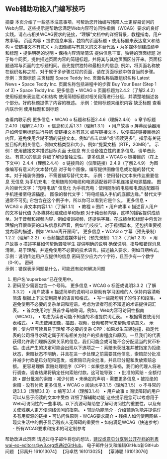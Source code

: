 ## Web辅助功能入门编写技巧
摘要
本页介绍了一些基本注意事项，可帮助您开始编写残障人士更容易访问的Web内容。这些提示是帮助您满足Web内容可访问性指南（WCAG）要求的良好实践。请点击相关WCAG要求的链接，“理解”文档中的详细背景，教程指南，用户故事等。
页面内容
•	提供信息丰富，独特的页面标题
•	使用标题来表达意义和结构
•	使链接文本有意义
•	为图像编写有意义的文本替代品
•	为多媒体创建成绩单和标题
•	提供明确的说明
•	保持内容清晰简洁
提供信息丰富，独特的页面标题
对于每个网页，提供描述页面内容的简短标题，并将其与其他页面区分开来。页面标题通常与页面的主标题相同。首先提供独特和最相关的信息; 例如，将页面名称放在组织名称之前。对于属于多步骤过程的页面，请在页面标题中包含当前步骤。
示例：页面标题
 主页标题
Space Teddy Inc.
 页面名称后跟组织名称
Latest News • Space Teddy Inc.
 页面名称包括进程中的步骤
Buy Your Bear (Step 1 of 3) • Space Teddy Inc.
更多信息
•	WCAG
o	页面标题为2.4.2（了解2.4.2）
使用标题来表达意义和结构
使用简短标题对相关段落进行分组，并清楚地描述各个部分。好的标题提供了内容的概述。
示例：使用标题来组织内容
 缺乏标题
查看内联示例
 使用标题和副标题

查看内联示例
更多信息
•	WCAG
o	标题和标签2.4.6（理解2.4.6）
o	章节标题2.4.10（理解2.4.10）
o	信息和关系1.3.1（理解1.3.1）
•	用户故事
o	屏幕阅读器用户如何使用标题进行导航
使链接文本有意义
编写链接文本，以便描述链接目标的内容。避免使用含糊不清的链接文本，例如“点击此处”或“阅读更多”。指示有关链接目标的相关信息，例如文档类型和大小，例如“提案文档（RTF，20MB）”。
示例：使用链接文本描述目标页面
 无信息
有关设备独立性的更多信息，请单击此处。
 有意义的信息
详细了解设备独立性。
更多信息
•	WCAG
o	链接目的（在上下文中）2.4.4（理解2.4.4）
o	链接目的（仅限链接）2.4.9（了解2.4.9）
为图像编写有意义的文本替代品
对于每个图像，编写提供图像信息或功能的替代文本。对于纯装饰图像，不需要编写替代文本。
示例：使用替代文本来传达重要信息
 无信息
为手机充电：使用随附的电缆和电源适配器将手机连接至电源插座。
图片的替代文字：“充电电话”
 信息化
为手机充电：使用随附的电缆和电源适配器将手机连接至电源插座。
图像的替代文字：“将电缆插入手机的底部边缘。”
替代文字通常不可见; 它包含在这个例子中，所以你可以看到它是什么。
更多信息
•	WCAG
o	非文本内容1.1.1（了解1.1.1）
•	教程
o	图片
•	用户故事
o	描述盲人用户的文本替代值
为多媒体创建成绩单和标题
对于纯音频内容，这样的播客提供成绩单。对于音频和视频内容，例如培训视频，还提供字幕。在成绩单和标题中包含对理解内容很重要的口头信息和声音，例如“门吱吱”。对于视频脚本，还包括重要视觉内容的描述，例如“Athan离开房间”。
更多信息
•	WCAG
o	字幕（预先录制）1.2.2（理解1.2.2）
o	音频描述或媒体替代（预先录制）1.2.3（了解1.2.3）
•	用户故事
o	描述字幕如何帮助聋哑学生
提供明确的说明
确保说明，指导和错误消息清晰，易于理解，并避免使用不必要的技术语言。描述输入要求，例如日期格式。
示例：说明传达用户应提供的信息
密码至少应为六个字符，且至少有一个数字（0-9）。
密码  
示例：错误表示问题是什么，可能还有如何解决问题
1.	 用户名'superbear'已在使用中。
2.	 密码至少需要包含一个号码。
更多信息
•	WCAG
o	标签或说明3.3.2（了解3.3.2）
•	用户故事
o	描述简单的说明可以帮助有学习困难的人
保持内容清晰简洁
根据上下文使用简单的语言和格式。
•	写一些简短明了的句子和段落。
•	避免使用不必要的复杂单词和短语。考虑为读者可能不知道的术语提供词汇表。
•	首次使用时扩展首字母缩略词。例如，Web内容可访问性指南（WCAG）。
•	考虑为读者可能不知道的术语提供词汇表。
•	根据需要使用列表格式。
•	考虑使用图像，插图，视频，音频和符号来帮助澄清意义。
示例：使内容可读且易于理解
 不必要的复杂
CPP：如果发生车辆碰撞，指定代表的公司将寻求确定属于所有相关方财产的损害程度和原因。一旦我们的代表获得允许我们理解因果关系的信息，我们可能会或可能不会分配适当的货币补偿。由此产生的决定可能会出现以下选项之一：索赔未获批准并被指定为拒绝状态，索赔状态不明确，并且在进一步处理之前需要其他信息，索赔部分批准并减少付款是已分配和签发，或索赔已完全批准，并且已分配和发放索赔总额。
 更容易理解
索赔处理程序（CPP）：如果您发生车祸，我们的代理人将进行调查。调查结果将确定任何索赔付款。这可能导致：
•	批准的索赔 - 全额付款
•	部分批准的索赔 - 减少付款
•	未确定的声明 - 需要更多信息
•	被拒绝的索赔 - 没有付款
更多信息
•	WCAG
o	阅读水平3.1.5（理解3.1.5）
o	不寻常的话3.1.3（理解3.1.3）
o	缩写3.1.4（理解3.1.4）
•	用户故事
o	阅读障碍的用户可以从易于阅读的文本中受益
 详细了解辅助功能
这些提示是您可以考虑用于Web可访问性的一些事项。以下资源可帮助您了解可访问性的重要性，以及有关使残疾人更方便网络访问的指南。
•	辅助功能简介 - 介绍辅助功能并提供许多有用资源的链接
•	可访问性原则 - WCAG要求简介
•	残疾人如何使用网络 - 现实生活中的例子显示残疾人无障碍的重要性
•	如何满足WCAG（快速参考） - 所有WCAG要求和技术的可定制参考
 
帮助改进此页面
请通过电子邮件将您的想法，建议或意见分享到公开存档的列表wai-eo-editors@w3.org或通过GitHub。
电子邮件分叉和编辑GitHub新GitHub问题
【邱禹升 161013074】
【冯卓然 161013025】
【覃沛聪 161013076】
	

